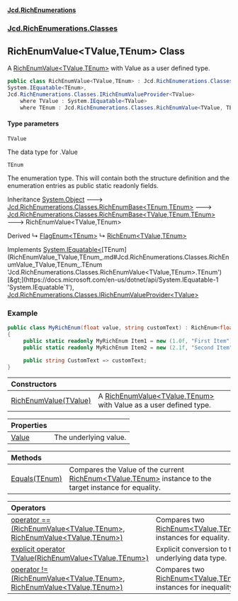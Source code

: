 #### [Jcd.RichEnumerations](index.md 'index')

### [Jcd.RichEnumerations.Classes](Jcd.RichEnumerations.Classes.md 'Jcd.RichEnumerations.Classes')

## RichEnumValue<TValue,TEnum> Class

A [RichEnumValue&lt;TValue,TEnum&gt;](RichEnumValue_TValue,TEnum_.md 'Jcd.RichEnumerations.Classes.RichEnumValue<TValue,TEnum>') with Value as a user defined type.

```csharp
public class RichEnumValue<TValue,TEnum> : Jcd.RichEnumerations.Classes.RichEnumBase<TValue, TEnum, TEnum>,
System.IEquatable<TEnum>,
Jcd.RichEnumerations.Classes.IRichEnumValueProvider<TValue>
    where TValue : System.IEquatable<TValue>
    where TEnum : Jcd.RichEnumerations.Classes.RichEnumValue<TValue, TEnum>
```

#### Type parameters

<a name='Jcd.RichEnumerations.Classes.RichEnumValue_TValue,TEnum_.TValue'></a>

`TValue`

The data type for .Value

<a name='Jcd.RichEnumerations.Classes.RichEnumValue_TValue,TEnum_.TEnum'></a>

`TEnum`

The enumeration type. This will contain both the structure definition and the enumeration
entries as public static readonly fields.

Inheritance [System.Object](https://docs.microsoft.com/en-us/dotnet/api/System.Object 'System.Object') &#129106; [Jcd.RichEnumerations.Classes.RichEnumBase&lt;](RichEnumBase_TEnumeration,TEnumeratedItem_.md 'Jcd.RichEnumerations.Classes.RichEnumBase<TEnumeration,TEnumeratedItem>')[TEnum](RichEnumValue_TValue,TEnum_.md#Jcd.RichEnumerations.Classes.RichEnumValue_TValue,TEnum_.TEnum 'Jcd.RichEnumerations.Classes.RichEnumValue<TValue,TEnum>.TEnum')[,](RichEnumBase_TEnumeration,TEnumeratedItem_.md 'Jcd.RichEnumerations.Classes.RichEnumBase<TEnumeration,TEnumeratedItem>')[TEnum](RichEnumValue_TValue,TEnum_.md#Jcd.RichEnumerations.Classes.RichEnumValue_TValue,TEnum_.TEnum 'Jcd.RichEnumerations.Classes.RichEnumValue<TValue,TEnum>.TEnum')[&gt;](RichEnumBase_TEnumeration,TEnumeratedItem_.md 'Jcd.RichEnumerations.Classes.RichEnumBase<TEnumeration,TEnumeratedItem>') &#129106; [Jcd.RichEnumerations.Classes.RichEnumBase&lt;](RichEnumBase_TValue,TEnumeration,TEnumeratedItem_.md 'Jcd.RichEnumerations.Classes.RichEnumBase<TValue,TEnumeration,TEnumeratedItem>')[TValue](RichEnumValue_TValue,TEnum_.md#Jcd.RichEnumerations.Classes.RichEnumValue_TValue,TEnum_.TValue 'Jcd.RichEnumerations.Classes.RichEnumValue<TValue,TEnum>.TValue')[,](RichEnumBase_TValue,TEnumeration,TEnumeratedItem_.md 'Jcd.RichEnumerations.Classes.RichEnumBase<TValue,TEnumeration,TEnumeratedItem>')[TEnum](RichEnumValue_TValue,TEnum_.md#Jcd.RichEnumerations.Classes.RichEnumValue_TValue,TEnum_.TEnum 'Jcd.RichEnumerations.Classes.RichEnumValue<TValue,TEnum>.TEnum')[,](RichEnumBase_TValue,TEnumeration,TEnumeratedItem_.md 'Jcd.RichEnumerations.Classes.RichEnumBase<TValue,TEnumeration,TEnumeratedItem>')[TEnum](RichEnumValue_TValue,TEnum_.md#Jcd.RichEnumerations.Classes.RichEnumValue_TValue,TEnum_.TEnum 'Jcd.RichEnumerations.Classes.RichEnumValue<TValue,TEnum>.TEnum')[&gt;](RichEnumBase_TValue,TEnumeration,TEnumeratedItem_.md 'Jcd.RichEnumerations.Classes.RichEnumBase<TValue,TEnumeration,TEnumeratedItem>') &#129106; RichEnumValue<TValue,TEnum>

Derived
&#8627; [FlagEnum&lt;TEnum&gt;](FlagEnum_TEnum_.md 'Jcd.RichEnumerations.Classes.FlagEnum<TEnum>')
&#8627; [RichEnum&lt;TValue,TEnum&gt;](RichEnum_TValue,TEnum_.md 'Jcd.RichEnumerations.Classes.RichEnum<TValue,TEnum>')

Implements [System.IEquatable&lt;](https://docs.microsoft.com/en-us/dotnet/api/System.IEquatable-1 'System.IEquatable`1')[TEnum](RichEnumValue_TValue,TEnum_.md#Jcd.RichEnumerations.Classes.RichEnumValue_TValue,TEnum_.TEnum 'Jcd.RichEnumerations.Classes.RichEnumValue<TValue,TEnum>.TEnum')[&gt;](https://docs.microsoft.com/en-us/dotnet/api/System.IEquatable-1 'System.IEquatable`1'), [Jcd.RichEnumerations.Classes.IRichEnumValueProvider&lt;](IRichEnumValueProvider_TValue_.md 'Jcd.RichEnumerations.Classes.IRichEnumValueProvider<TValue>')[TValue](RichEnumValue_TValue,TEnum_.md#Jcd.RichEnumerations.Classes.RichEnumValue_TValue,TEnum_.TValue 'Jcd.RichEnumerations.Classes.RichEnumValue<TValue,TEnum>.TValue')[&gt;](IRichEnumValueProvider_TValue_.md 'Jcd.RichEnumerations.Classes.IRichEnumValueProvider<TValue>')

### Example

```csharp
public class MyRichEnum(float value, string customText) : RichEnum<float,MyRichEnum>(value)
{
     public static readonly MyRichEnum Item1 = new (1.0f, "First Item");
     public static readonly MyRichEnum Item2 = new (2.1f, "Second Item");

     public string CustomText => customText;
}
```

| Constructors                                                                                                                                                          |                                                                                                                                                                     |
|:----------------------------------------------------------------------------------------------------------------------------------------------------------------------|:--------------------------------------------------------------------------------------------------------------------------------------------------------------------|
| [RichEnumValue(TValue)](RichEnumValue_TValue,TEnum_..ctor.DsRqcckkj1hwxIngaH8vWw.md 'Jcd.RichEnumerations.Classes.RichEnumValue<TValue,TEnum>.RichEnumValue(TValue)') | A [RichEnumValue&lt;TValue,TEnum&gt;](RichEnumValue_TValue,TEnum_.md 'Jcd.RichEnumerations.Classes.RichEnumValue<TValue,TEnum>') with Value as a user defined type. |

| Properties                                                                                                     |                       |
|:---------------------------------------------------------------------------------------------------------------|:----------------------|
| [Value](RichEnumValue_TValue,TEnum_.Value.md 'Jcd.RichEnumerations.Classes.RichEnumValue<TValue,TEnum>.Value') | The underlying value. |

| Methods                                                                                                                                                |                                                                                                                                                                                                 |
|:-------------------------------------------------------------------------------------------------------------------------------------------------------|:------------------------------------------------------------------------------------------------------------------------------------------------------------------------------------------------|
| [Equals(TEnum)](RichEnumValue_TValue,TEnum_.Equals.FN+24sqSfwuOH7zHM+FGzg.md 'Jcd.RichEnumerations.Classes.RichEnumValue<TValue,TEnum>.Equals(TEnum)') | Compares the Value of the current [RichEnum&lt;TValue,TEnum&gt;](RichEnum_TValue,TEnum_.md 'Jcd.RichEnumerations.Classes.RichEnum<TValue,TEnum>') instance to the target instance for equality. |

| Operators                                                                                                                                                                                                                                                                                                                                             |                                                                                                                                                        |
|:------------------------------------------------------------------------------------------------------------------------------------------------------------------------------------------------------------------------------------------------------------------------------------------------------------------------------------------------------|:-------------------------------------------------------------------------------------------------------------------------------------------------------|
| [operator ==(RichEnumValue&lt;TValue,TEnum&gt;, RichEnumValue&lt;TValue,TEnum&gt;)](RichEnumValue_TValue,TEnum_.op_Equality.zzvor8hQK2RMOH2Cs98i2g.md 'Jcd.RichEnumerations.Classes.RichEnumValue<TValue,TEnum>.op_Equality(Jcd.RichEnumerations.Classes.RichEnumValue<TValue,TEnum>, Jcd.RichEnumerations.Classes.RichEnumValue<TValue,TEnum>)')     | Compares two [RichEnum&lt;TValue,TEnum&gt;](RichEnum_TValue,TEnum_.md 'Jcd.RichEnumerations.Classes.RichEnum<TValue,TEnum>') instances for equality.   |
| [explicit operator TValue(RichEnumValue&lt;TValue,TEnum&gt;)](RichEnumValue_TValue,TEnum_.op_Explicit.zW3H3/kMLqpvqDAZIHbVVg.md 'Jcd.RichEnumerations.Classes.RichEnumValue<TValue,TEnum>.op_Explicit TValue(Jcd.RichEnumerations.Classes.RichEnumValue<TValue,TEnum>)')                                                                              | Explicit conversion to the underlying data type.                                                                                                       |
| [operator !=(RichEnumValue&lt;TValue,TEnum&gt;, RichEnumValue&lt;TValue,TEnum&gt;)](RichEnumValue_TValue,TEnum_.op_Inequality.mLWVA5iB0w+BsyewWTZ0jA.md 'Jcd.RichEnumerations.Classes.RichEnumValue<TValue,TEnum>.op_Inequality(Jcd.RichEnumerations.Classes.RichEnumValue<TValue,TEnum>, Jcd.RichEnumerations.Classes.RichEnumValue<TValue,TEnum>)') | Compares two [RichEnum&lt;TValue,TEnum&gt;](RichEnum_TValue,TEnum_.md 'Jcd.RichEnumerations.Classes.RichEnum<TValue,TEnum>') instances for inequality. |
